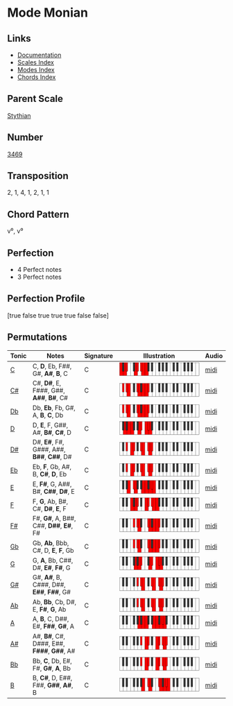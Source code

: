 # Mode Monian

## Links

- [Documentation](README.md)
- [Scales Index](Scales.md)
- [Modes Index](Modes.md)
- [Chords Index](Chords.md)

## Parent Scale

[Stythian](ScaleStythian.md)

## Number

[3469](https://ianring.com/musictheory/scales/3469)

## Transposition

2, 1, 4, 1, 2, 1, 1

## Chord Pattern

v⁰, v⁰

## Perfection

- 4 Perfect notes
- 3 Perfect notes

## Perfection Profile

[true false true true true false false]

## Permutations

| Tonic | Notes | Signature | Illustration | Audio |
|-------|-------|-----------|--------------|-------|
| [C](ModeCNaturalMonian.md) | C, **D**, Eb, F##, G#, **A#**, **B**, C | C | ![CNaturalMonian](ModeCNaturalMonian.png) | [midi](https://github.com/edipermadi/music/blob/main/docs/ModeCNaturalMonian.mid?raw=true) |
| [C#](ModeCSharpMonian.md) | C#, **D#**, E, F###, G##, **A##**, **B#**, C# | C | ![CSharpMonian](ModeCSharpMonian.png) | [midi](https://github.com/edipermadi/music/blob/main/docs/ModeCSharpMonian.mid?raw=true) |
| [Db](ModeDFlatMonian.md) | Db, **Eb**, Fb, G#, A, **B**, **C**, Db | C | ![DFlatMonian](ModeDFlatMonian.png) | [midi](https://github.com/edipermadi/music/blob/main/docs/ModeDFlatMonian.mid?raw=true) |
| [D](ModeDNaturalMonian.md) | D, **E**, F, G##, A#, **B#**, **C#**, D | C | ![DNaturalMonian](ModeDNaturalMonian.png) | [midi](https://github.com/edipermadi/music/blob/main/docs/ModeDNaturalMonian.mid?raw=true) |
| [D#](ModeDSharpMonian.md) | D#, **E#**, F#, G###, A##, **B##**, **C##**, D# | C | ![DSharpMonian](ModeDSharpMonian.png) | [midi](https://github.com/edipermadi/music/blob/main/docs/ModeDSharpMonian.mid?raw=true) |
| [Eb](ModeEFlatMonian.md) | Eb, **F**, Gb, A#, B, **C#**, **D**, Eb | C | ![EFlatMonian](ModeEFlatMonian.png) | [midi](https://github.com/edipermadi/music/blob/main/docs/ModeEFlatMonian.mid?raw=true) |
| [E](ModeENaturalMonian.md) | E, **F#**, G, A##, B#, **C##**, **D#**, E | C | ![ENaturalMonian](ModeENaturalMonian.png) | [midi](https://github.com/edipermadi/music/blob/main/docs/ModeENaturalMonian.mid?raw=true) |
| [F](ModeFNaturalMonian.md) | F, **G**, Ab, B#, C#, **D#**, **E**, F | C | ![FNaturalMonian](ModeFNaturalMonian.png) | [midi](https://github.com/edipermadi/music/blob/main/docs/ModeFNaturalMonian.mid?raw=true) |
| [F#](ModeFSharpMonian.md) | F#, **G#**, A, B##, C##, **D##**, **E#**, F# | C | ![FSharpMonian](ModeFSharpMonian.png) | [midi](https://github.com/edipermadi/music/blob/main/docs/ModeFSharpMonian.mid?raw=true) |
| [Gb](ModeGFlatMonian.md) | Gb, **Ab**, Bbb, C#, D, **E**, **F**, Gb | C | ![GFlatMonian](ModeGFlatMonian.png) | [midi](https://github.com/edipermadi/music/blob/main/docs/ModeGFlatMonian.mid?raw=true) |
| [G](ModeGNaturalMonian.md) | G, **A**, Bb, C##, D#, **E#**, **F#**, G | C | ![GNaturalMonian](ModeGNaturalMonian.png) | [midi](https://github.com/edipermadi/music/blob/main/docs/ModeGNaturalMonian.mid?raw=true) |
| [G#](ModeGSharpMonian.md) | G#, **A#**, B, C###, D##, **E##**, **F##**, G# | C | ![GSharpMonian](ModeGSharpMonian.png) | [midi](https://github.com/edipermadi/music/blob/main/docs/ModeGSharpMonian.mid?raw=true) |
| [Ab](ModeAFlatMonian.md) | Ab, **Bb**, Cb, D#, E, **F#**, **G**, Ab | C | ![AFlatMonian](ModeAFlatMonian.png) | [midi](https://github.com/edipermadi/music/blob/main/docs/ModeAFlatMonian.mid?raw=true) |
| [A](ModeANaturalMonian.md) | A, **B**, C, D##, E#, **F##**, **G#**, A | C | ![ANaturalMonian](ModeANaturalMonian.png) | [midi](https://github.com/edipermadi/music/blob/main/docs/ModeANaturalMonian.mid?raw=true) |
| [A#](ModeASharpMonian.md) | A#, **B#**, C#, D###, E##, **F###**, **G##**, A# | C | ![ASharpMonian](ModeASharpMonian.png) | [midi](https://github.com/edipermadi/music/blob/main/docs/ModeASharpMonian.mid?raw=true) |
| [Bb](ModeBFlatMonian.md) | Bb, **C**, Db, E#, F#, **G#**, **A**, Bb | C | ![BFlatMonian](ModeBFlatMonian.png) | [midi](https://github.com/edipermadi/music/blob/main/docs/ModeBFlatMonian.mid?raw=true) |
| [B](ModeBNaturalMonian.md) | B, **C#**, D, E##, F##, **G##**, **A#**, B | C | ![BNaturalMonian](ModeBNaturalMonian.png) | [midi](https://github.com/edipermadi/music/blob/main/docs/ModeBNaturalMonian.mid?raw=true) |
